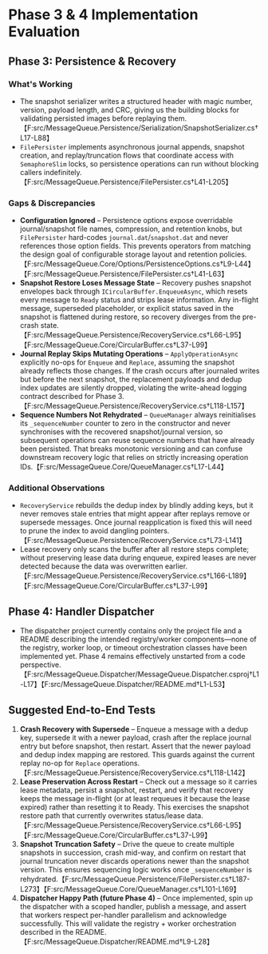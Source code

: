 # Phase 3 & 4 Implementation Evaluation

## Phase 3: Persistence & Recovery

### What's Working
- The snapshot serializer writes a structured header with magic number, version, payload length, and CRC, giving us the building blocks for validating persisted images before replaying them.【F:src/MessageQueue.Persistence/Serialization/SnapshotSerializer.cs†L17-L88】
- `FilePersister` implements asynchronous journal appends, snapshot creation, and replay/truncation flows that coordinate access with `SemaphoreSlim` locks, so persistence operations can run without blocking callers indefinitely.【F:src/MessageQueue.Persistence/FilePersister.cs†L41-L205】

### Gaps & Discrepancies
- **Configuration Ignored** – Persistence options expose overridable journal/snapshot file names, compression, and retention knobs, but `FilePersister` hard-codes `journal.dat`/`snapshot.dat` and never references those option fields. This prevents operators from matching the design goal of configurable storage layout and retention policies.【F:src/MessageQueue.Core/Options/PersistenceOptions.cs†L9-L44】【F:src/MessageQueue.Persistence/FilePersister.cs†L41-L63】
- **Snapshot Restore Loses Message State** – Recovery pushes snapshot envelopes back through `ICircularBuffer.EnqueueAsync`, which resets every message to `Ready` status and strips lease information. Any in-flight message, superseded placeholder, or explicit status saved in the snapshot is flattened during restore, so recovery diverges from the pre-crash state.【F:src/MessageQueue.Persistence/RecoveryService.cs†L66-L95】【F:src/MessageQueue.Core/CircularBuffer.cs†L37-L99】
- **Journal Replay Skips Mutating Operations** – `ApplyOperationAsync` explicitly no-ops for `Enqueue` and `Replace`, assuming the snapshot already reflects those changes. If the crash occurs after journaled writes but before the next snapshot, the replacement payloads and dedup index updates are silently dropped, violating the write-ahead logging contract described for Phase 3.【F:src/MessageQueue.Persistence/RecoveryService.cs†L118-L157】
- **Sequence Numbers Not Rehydrated** – `QueueManager` always reinitialises its `_sequenceNumber` counter to zero in the constructor and never synchronises with the recovered snapshot/journal version, so subsequent operations can reuse sequence numbers that have already been persisted. That breaks monotonic versioning and can confuse downstream recovery logic that relies on strictly increasing operation IDs.【F:src/MessageQueue.Core/QueueManager.cs†L17-L44】

### Additional Observations
- `RecoveryService` rebuilds the dedup index by blindly adding keys, but it never removes stale entries that might appear after replays remove or supersede messages. Once journal reapplication is fixed this will need to prune the index to avoid dangling pointers.【F:src/MessageQueue.Persistence/RecoveryService.cs†L73-L141】
- Lease recovery only scans the buffer after all restore steps complete; without preserving lease data during enqueue, expired leases are never detected because the data was overwritten earlier.【F:src/MessageQueue.Persistence/RecoveryService.cs†L166-L189】【F:src/MessageQueue.Core/CircularBuffer.cs†L37-L99】

## Phase 4: Handler Dispatcher

- The dispatcher project currently contains only the project file and a README describing the intended registry/worker components—none of the registry, worker loop, or timeout orchestration classes have been implemented yet. Phase 4 remains effectively unstarted from a code perspective.【F:src/MessageQueue.Dispatcher/MessageQueue.Dispatcher.csproj†L1-L17】【F:src/MessageQueue.Dispatcher/README.md†L1-L53】

## Suggested End-to-End Tests

1. **Crash Recovery with Supersede** – Enqueue a message with a dedup key, supersede it with a newer payload, crash after the replace journal entry but before snapshot, then restart. Assert that the newer payload and dedup index mapping are restored. This guards against the current replay no-op for `Replace` operations.【F:src/MessageQueue.Persistence/RecoveryService.cs†L118-L142】
2. **Lease Preservation Across Restart** – Check out a message so it carries lease metadata, persist a snapshot, restart, and verify that recovery keeps the message in-flight (or at least requeues it because the lease expired) rather than resetting it to Ready. This exercises the snapshot restore path that currently overwrites status/lease data.【F:src/MessageQueue.Persistence/RecoveryService.cs†L66-L95】【F:src/MessageQueue.Core/CircularBuffer.cs†L37-L99】
3. **Snapshot Truncation Safety** – Drive the queue to create multiple snapshots in succession, crash mid-way, and confirm on restart that journal truncation never discards operations newer than the snapshot version. This ensures sequencing logic works once `_sequenceNumber` is rehydrated.【F:src/MessageQueue.Persistence/FilePersister.cs†L187-L273】【F:src/MessageQueue.Core/QueueManager.cs†L101-L169】
4. **Dispatcher Happy Path (future Phase 4)** – Once implemented, spin up the dispatcher with a scoped handler, publish a message, and assert that workers respect per-handler parallelism and acknowledge successfully. This will validate the registry + worker orchestration described in the README.【F:src/MessageQueue.Dispatcher/README.md†L9-L28】
